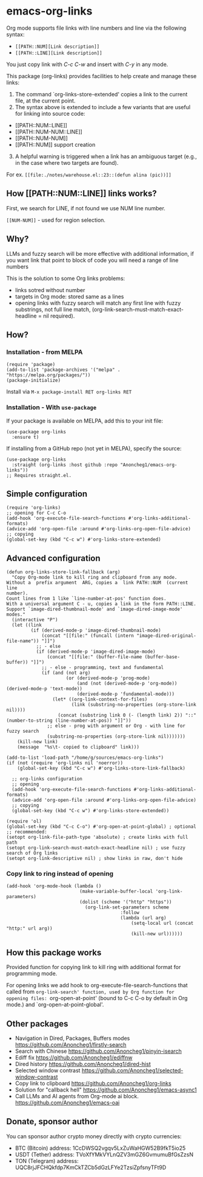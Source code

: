 # emacs-org-links

Org mode supports file links with line numbers and line via the following syntax:
- `[[PATH::NUM][Link description]]`
- `[[PATH::LINE][Link description]]`

You just copy link with *C-c C-w* and insert with *C-y* in any mode.

This package (org-links) provides facilities to help create and manage these links:
1) The command `org-links-store-extended' copies a link to the current file, at the current point.
2) The syntax above is extended to include a few variants that are useful for linking into source code:
- [[PATH::NUM::LINE]]
- [[PATH::NUM-NUM::LINE]]
- [[PATH::NUM-NUM]]
- [[PATH::NUM]] support creation
3) A helpful warning is triggered when a link has an ambiguous target (e.g., in the case where two targets are found).

For ex. `[[file:./notes/warehouse.el::23::(defun alina (pic))]]`



## How  [[PATH::NUM::LINE]] links works?
First, we search for LINE, if not found we use NUM line number.

`[[NUM-NUM]]` - used for region selection.

## Why?

LLMs and fuzzy search will be more effective with additional information, if you want link that point to block of code you will need a range of line numbers

This is the solution to some Org links problems:
- links sotred without number
- targets in Org mode: stored same as a lines
- opening links with fuzzy search will match any first line with fuzzy substrings, not full line match, (org-link-search-must-match-exact-headline = nil required).

## How?
### Installation - from MELPA
```elisp
(require 'package)
(add-to-list 'package-archives '("melpa" . "https://melpa.org/packages/"))
(package-initialize)
```
Install via `M-x package-install RET org-links RET`

### Installation - With `use-package`
If your package is available on MELPA, add this to your init file:

```elisp
(use-package org-links
  :ensure t)
```

If installing from a GitHub repo (not yet in MELPA), specify the source:
```elisp
(use-package org-links
  :straight (org-links :host github :repo "Anoncheg1/emacs-org-links"))
;; Requires straight.el.
```


## Simple configuration

```elisp
(require 'org-links)
;; opening for C-c C-o
(add-hook 'org-execute-file-search-functions #'org-links-additional-formats)
(advice-add 'org-open-file :around #'org-links-org-open-file-advice)
;; copying
(global-set-key (kbd "C-c w") #'org-links-store-extended)
```

## Advanced configuration

```elisp
(defun org-links-store-link-fallback (arg)
  "Copy Org-mode link to kill ring and clipboard from any mode.
Without a  prefix argument  ARG, copies a  link PATH::NUM  (current line
number).
Count lines from 1 like `line-number-at-pos' function does.
With a universal argument C - u, copies a link in the form PATH::LINE.
Support `image-dired-thumbnail-mode' and `image-dired-image-mode' modes."
  (interactive "P")
  (let ((link
         (if (derived-mode-p 'image-dired-thumbnail-mode)
             (concat "[[file:" (funcall (intern "image-dired-original-file-name")) "]]")
           ;; - else
           (if (derived-mode-p 'image-dired-image-mode)
               (concat "[[file:" (buffer-file-name (buffer-base-buffer)) "]]")
             ;; - else - programming, text and fundamental
             (if (and (not arg)
                      (or (derived-mode-p 'prog-mode)
                          (and (not (derived-mode-p 'org-mode)) (derived-mode-p 'text-mode))
                          (derived-mode-p 'fundamental-mode)))
                 (let* ((org-link-context-for-files)
                        (link (substring-no-properties (org-store-link nil))))
                   (concat (substring link 0 (- (length link) 2)) "::" (number-to-string (line-number-at-pos)) "]]"))
               ;; else - prog with argument or Org - with line for fuzzy search
               (substring-no-properties (org-store-link nil)))))))
    (kill-new link)
    (message  "%s\t- copied to clipboard" link)))

(add-to-list 'load-path "/home/g/sources/emacs-org-links")
(if (not (require 'org-links nil 'noerror))
    (global-set-key (kbd "C-c w") #'org-links-store-link-fallback)

  ;; org-links configuration
  ;; opening
  (add-hook 'org-execute-file-search-functions #'org-links-additional-formats)
  (advice-add 'org-open-file :around #'org-links-org-open-file-advice)
  ;; copying
  (global-set-key (kbd "C-c w") #'org-links-store-extended))

(require 'ol)
(global-set-key (kbd "C-c C-o") #'org-open-at-point-global) ; optional
;; recommended:
(setopt org-link-file-path-type 'absolute) ; create links with full path
(setopt org-link-search-must-match-exact-headline nil) ; use fuzzy search of Org links
(setopt org-link-descriptive nil) ; show links in raw, don't hide
```

### Copy link to ring instead of opening
```elisp
(add-hook 'org-mode-hook (lambda ()
                           (make-variable-buffer-local 'org-link-parameters)
                           (dolist (scheme '("http" "https"))
                             (org-link-set-parameters scheme
                                          :follow
                                          (lambda (url arg)
                                              (setq-local url (concat "http:" url arg))
                                              (kill-new url))))))
```

## How this package works

Provided function for copying link to kill ring with additional format for programming mode.

For opening links we add hook to org-execute-file-search-functions that called from `org-link-search' function, used by Org function for oppening files: `org-open-at-point' (bound to C-c C-o by default in Org mode.) and `org-open-at-point-global'.

## Other packages
- Navigation in Dired, Packages, Buffers modes https://github.com/Anoncheg1/firstly-search
- Search with Chinese	https://github.com/Anoncheg1/pinyin-isearch
- Ediff fix		https://github.com/Anoncheg1/ediffnw
- Dired history	https://github.com/Anoncheg1/dired-hist
- Selected window contrast	https://github.com/Anoncheg1/selected-window-contrast
- Copy link to clipboard	https://github.com/Anoncheg1/org-links
- Solution for "callback hell"	https://github.com/Anoncheg1/emacs-async1
- Call LLMs and AI agents from Org-mode ai block. https://github.com/Anoncheg1/emacs-oai

## Donate, sponsor author
You can sponsor author crypto money directly with crypto currencies:
- BTC (Bitcoin) address: 1CcDWSQ2vgqv5LxZuWaHGW52B9fkT5io25
- USDT (Tether) address: TVoXfYMkVYLnQZV3mGZ6GvmumuBfGsZzsN
- TON (Telegram) address: UQC8rjJFCHQkfdp7KmCkTZCb5dGzLFYe2TzsiZpfsnyTFt9D